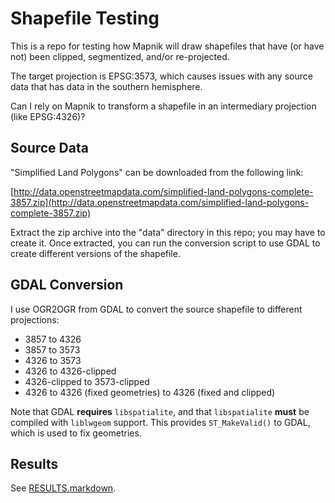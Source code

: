 # Shapefile Testing

This is a repo for testing how Mapnik will draw shapefiles that have (or have not) been clipped, segmentized, and/or re-projected.

The target projection is EPSG:3573, which causes issues with any source data that has data in the southern hemisphere.

Can I rely on Mapnik to transform a shapefile in an intermediary projection (like EPSG:4326)?

## Source Data

"Simplified Land Polygons" can be downloaded from the following link:

[http://data.openstreetmapdata.com/simplified-land-polygons-complete-3857.zip](http://data.openstreetmapdata.com/simplified-land-polygons-complete-3857.zip)

Extract the zip archive into the "data" directory in this repo; you may have to create it. Once extracted, you can run the conversion script to use GDAL to create different versions of the shapefile.

## GDAL Conversion

I use OGR2OGR from GDAL to convert the source shapefile to different projections:

* 3857 to 4326
* 3857 to 3573
* 4326 to 3573
* 4326 to 4326-clipped
* 4326-clipped to 3573-clipped
* 4326 to 4326 (fixed geometries) to 4326 (fixed and clipped)

Note that GDAL **requires** `libspatialite`, and that `libspatialite` **must** be compiled with `liblwgeom` support. This provides `ST_MakeValid()` to GDAL, which is used to fix geometries.

## Results

See [RESULTS.markdown](RESULTS.markdown).
